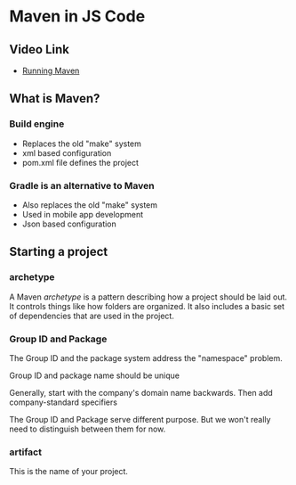 # Maven in JS Code

## Video Link

* [Running Maven](https://mwsu.hosted.panopto.com/Panopto/Pages/Viewer.aspx?id=c48ba49b-9a48-4e0f-8e23-ab89010f919a)

## What is Maven?

### Build engine

* Replaces the old "make" system
* xml based configuration
* pom.xml file defines the project

### Gradle is an alternative to Maven

* Also replaces the old "make" system
* Used in mobile app development
* Json based configuration

## Starting a project

### archetype

A Maven *archetype* is a pattern describing how a project should be laid out.  It controls things like how folders are organized.  It also includes a basic set of dependencies that are used in the project.

### Group ID and Package

The Group ID and the package system address the "namespace" problem.

Group ID and package name should be unique

Generally, start with the company's domain name backwards.  Then add company-standard specifiers

The Group ID and Package serve different purpose.  But we won't really need to distinguish between them for now.

### artifact

This is the name of your project.